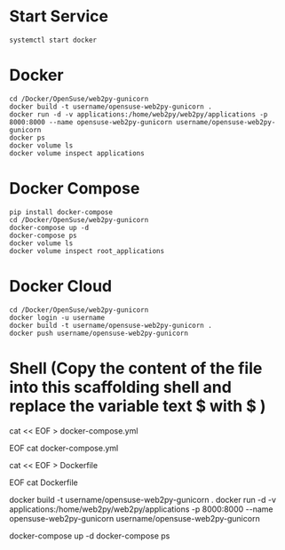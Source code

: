 # Start Service
	systemctl start docker

# Docker
	cd /Docker/OpenSuse/web2py-gunicorn
	docker build -t username/opensuse-web2py-gunicorn .
	docker run -d -v applications:/home/web2py/web2py/applications -p 8000:8000 --name opensuse-web2py-gunicorn username/opensuse-web2py-gunicorn
	docker ps 
	docker volume ls
	docker volume inspect applications

# Docker Compose
	pip install docker-compose
	cd /Docker/OpenSuse/web2py-gunicorn
	docker-compose up -d
	docker-compose ps
	docker volume ls
	docker volume inspect root_applications

# Docker Cloud
	cd /Docker/OpenSuse/web2py-gunicorn
	docker login -u username
	docker build -t username/opensuse-web2py-gunicorn .
	docker push username/opensuse-web2py-gunicorn

# Shell (Copy the content of the file into this scaffolding shell and replace the variable text $ with \$ )
cat << EOF > docker-compose.yml

EOF
cat docker-compose.yml

cat << EOF > Dockerfile

EOF
cat Dockerfile

docker build -t username/opensuse-web2py-gunicorn .
docker run -d -v applications:/home/web2py/web2py/applications -p 8000:8000 --name opensuse-web2py-gunicorn username/opensuse-web2py-gunicorn

docker-compose up -d
docker-compose ps
